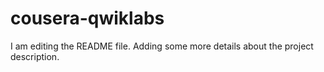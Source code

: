 # cousera-qwiklabs
I am editing the README file. Adding some more details about the project description.
